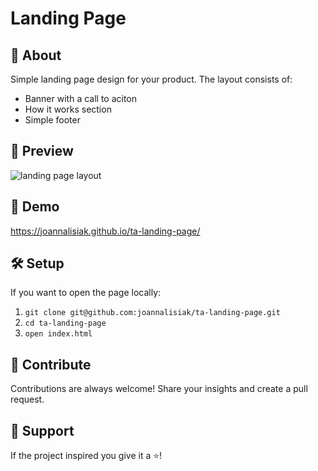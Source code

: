 # Landing Page
## :book: About
Simple landing page design for your product. The layout consists of: 
- Banner with a call to aciton
- How it works section
- Simple footer
## :monocle_face: Preview
![landing page layout](https://user-images.githubusercontent.com/62613184/116443481-00425b00-a854-11eb-804e-7da6bac27370.png)
## :rocket: Demo
https://joannalisiak.github.io/ta-landing-page/
## :hammer_and_wrench: Setup
If you want to open the page locally:
1. `git clone git@github.com:joannalisiak/ta-landing-page.git`
2. `cd ta-landing-page`
3. `open index.html`
## :muscle: Contribute
Contributions are always welcome! Share your insights and create a pull request.
## :pray: Support
If the project inspired you give it a ⭐️!
